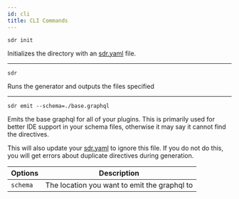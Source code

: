 ```yaml
---
id: cli
title: CLI Commands
---
```


`sdr init`

Initializes the directory with an [sdr.yaml](../introduction/configuration.md) file.

---

`sdr`

Runs the generator and outputs the files specified

---

`sdr emit --schema=./base.graphql`

Emits the base graphql for all of your plugins. This is primarily used for better IDE support in your schema files, otherwise it may say it cannot find the directives.

This will also update your [sdr.yaml](../introduction/configuration.md) to ignore this file. If you do not do this, you will get errors about duplicate directives during generation.

| Options  | Description                                  |
| -------- | -------------------------------------------- |
| `schema` | The location you want to emit the graphql to |
